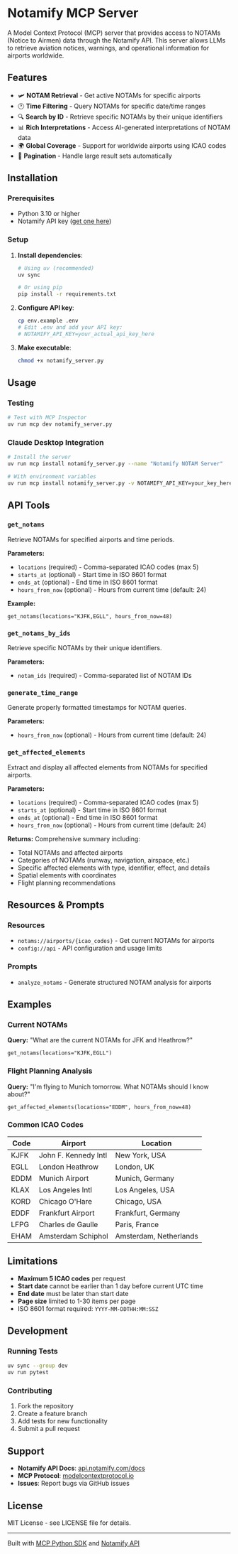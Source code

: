 # Notamify MCP Server

A Model Context Protocol (MCP) server that provides access to NOTAMs (Notice to Airmen) data through the Notamify API. This server allows LLMs to retrieve aviation notices, warnings, and operational information for airports worldwide.

## Features

- 🛩️ **NOTAM Retrieval** - Get active NOTAMs for specific airports
- 🕐 **Time Filtering** - Query NOTAMs for specific date/time ranges
- 🔍 **Search by ID** - Retrieve specific NOTAMs by their unique identifiers
- 📊 **Rich Interpretations** - Access AI-generated interpretations of NOTAM data
- 🌍 **Global Coverage** - Support for worldwide airports using ICAO codes
- 📄 **Pagination** - Handle large result sets automatically

## Installation

### Prerequisites

- Python 3.10 or higher
- Notamify API key ([get one here](https://api.notamify.com))

### Setup

1. **Install dependencies**:
   ```bash
   # Using uv (recommended)
   uv sync
   
   # Or using pip
   pip install -r requirements.txt
   ```

2. **Configure API key**:
   ```bash
   cp env.example .env
   # Edit .env and add your API key:
   # NOTAMIFY_API_KEY=your_actual_api_key_here
   ```

3. **Make executable**:
   ```bash
   chmod +x notamify_server.py
   ```

## Usage

### Testing
```bash
# Test with MCP Inspector
uv run mcp dev notamify_server.py
```

### Claude Desktop Integration
```bash
# Install the server
uv run mcp install notamify_server.py --name "Notamify NOTAM Server"

# With environment variables
uv run mcp install notamify_server.py -v NOTAMIFY_API_KEY=your_key_here
```

## API Tools

### `get_notams`
Retrieve NOTAMs for specified airports and time periods.

**Parameters:**
- `locations` (required) - Comma-separated ICAO codes (max 5)
- `starts_at` (optional) - Start time in ISO 8601 format
- `ends_at` (optional) - End time in ISO 8601 format
- `hours_from_now` (optional) - Hours from current time (default: 24)

**Example:**
```
get_notams(locations="KJFK,EGLL", hours_from_now=48)
```

### `get_notams_by_ids`
Retrieve specific NOTAMs by their unique identifiers.

**Parameters:**
- `notam_ids` (required) - Comma-separated list of NOTAM IDs

### `generate_time_range`
Generate properly formatted timestamps for NOTAM queries.

**Parameters:**
- `hours_from_now` (optional) - Hours from current time (default: 24)

### `get_affected_elements`
Extract and display all affected elements from NOTAMs for specified airports.

**Parameters:**
- `locations` (required) - Comma-separated ICAO codes (max 5)
- `starts_at` (optional) - Start time in ISO 8601 format  
- `ends_at` (optional) - End time in ISO 8601 format
- `hours_from_now` (optional) - Hours from current time (default: 24)

**Returns:** Comprehensive summary including:
- Total NOTAMs and affected airports
- Categories of NOTAMs (runway, navigation, airspace, etc.)
- Specific affected elements with type, identifier, effect, and details
- Spatial elements with coordinates
- Flight planning recommendations

## Resources & Prompts

### Resources
- `notams://airports/{icao_codes}` - Get current NOTAMs for airports
- `config://api` - API configuration and usage limits

### Prompts
- `analyze_notams` - Generate structured NOTAM analysis for airports

## Examples

### Current NOTAMs
**Query:** "What are the current NOTAMs for JFK and Heathrow?"
```
get_notams(locations="KJFK,EGLL")
```

### Flight Planning Analysis
**Query:** "I'm flying to Munich tomorrow. What NOTAMs should I know about?"
```
get_affected_elements(locations="EDDM", hours_from_now=48)
```

### Common ICAO Codes
| Code | Airport | Location |
|------|---------|----------|
| KJFK | John F. Kennedy Intl | New York, USA |
| EGLL | London Heathrow | London, UK |
| EDDM | Munich Airport | Munich, Germany |
| KLAX | Los Angeles Intl | Los Angeles, USA |
| KORD | Chicago O'Hare | Chicago, USA |
| EDDF | Frankfurt Airport | Frankfurt, Germany |
| LFPG | Charles de Gaulle | Paris, France |
| EHAM | Amsterdam Schiphol | Amsterdam, Netherlands |

## Limitations

- **Maximum 5 ICAO codes** per request
- **Start date** cannot be earlier than 1 day before current UTC time
- **End date** must be later than start date
- **Page size** limited to 1-30 items per page
- ISO 8601 format required: `YYYY-MM-DDTHH:MM:SSZ`

## Development

### Running Tests
```bash
uv sync --group dev
uv run pytest
```

### Contributing
1. Fork the repository
2. Create a feature branch
3. Add tests for new functionality
4. Submit a pull request

## Support

- **Notamify API Docs**: [api.notamify.com/docs](https://api.notamify.com/docs)
- **MCP Protocol**: [modelcontextprotocol.io](https://modelcontextprotocol.io)
- **Issues**: Report bugs via GitHub issues

## License

MIT License - see LICENSE file for details.

---

Built with [MCP Python SDK](https://github.com/modelcontextprotocol/python-sdk) and [Notamify API](https://api.notamify.com) 
